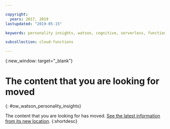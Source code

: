 ```yaml
---

copyright:
  years: 2017, 2019
lastupdated: "2019-05-15"

keywords: personality insights, watson, cognitive, serverless, functions

subcollection: cloud-functions

---
```


{:new_window: target="_blank"}
# The content that you are looking for moved
{: #ow_watson_personality_insights}

The content that you are looking for has moved. [See the latest information from its new location](/docs/openwhisk?topic=cloud-functions-pkg_person_insights).
{:shortdesc}
